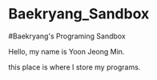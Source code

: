 # Baekryang_Sandbox
#Baekryang's Programing Sandbox

Hello, my name is Yoon Jeong Min.

this place is where I store my programs.
